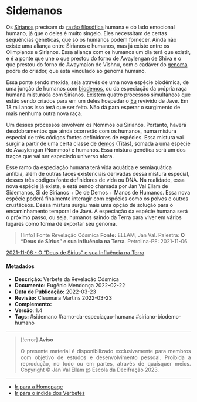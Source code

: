 # Sidemanos

Os [Sirianos](Sirianos.md) precisam da [razão filosófica](Razão%20Filosófica.md) humana e do lado emocional humano, já que o deles é muito singelo. Eles necessitam de certas sequências genéticas, que só os humanos podem fornecer. Ainda não existe uma aliança entre Sirianos e humanos, mas já existe entre os Olimpianos e Sirianos. Essa aliança com os humanos um dia terá que existir, e é a ponte que une o que prestou do forno de Awaylengan de Shiva e o que prestou do forno de Awaymaion de Vishnu, com o cadáver do [genoma](Genoma.md) podre do criador, que está vinculado ao genoma humano.

Essa ponte sendo mexida, seja através de uma nova espécie biodêmica, de uma junção de humanos com [biodemos](Biodemo.md), ou da especiação da própria raça humana misturada com Sirianos. Existem quatro processos simultâneos que estão sendo criados para em um deles hospedar o [Eu](EU.md) revivido de Javé. Em 18 mil anos isso terá que ser feito. Não dá para esperar o surgimento de mais nenhuma outra nova raça.

Um desses processos envolvem os Nommos ou Sirianos. Portanto, haverá desdobramentos que ainda ocorrerão com os humanos, numa mistura especial de três códigos fontes definidores de espécies. Essa mistura vai surgir a partir de uma certa classe de [demos](Demos.md) (Titãs), somada a uma espécie de Awaylengan (Nommos) e humanos. Essa mistura genética será um dos traços que vai ser especiado universo afora.

Esse ramo da especiação humana terá vida aquática e semiaquática anfíbia, além de outras faces existenciais derivadas dessa mistura especial, desses três códigos fonte definidores de vida ou DNA. Na realidade, essa nova espécie já existe, e está sendo chamada por Jan Val Ellam de Sidemanos, Si de Sirianos + De de Demos + Manos de Humanos. Essa nova espécie poderá finalmente interagir com espécies como os polvos e outros crustáceos. Dessa mistura surgiu mais uma opção de solução para o encaminhamento temporal de Javé. A especiação da espécie humana será o próximo passo, ou seja, humanos saindo da Terra para viver em vários lugares como forma de exportar seu genoma.

> [!info] Fonte Revelação Cósmica
> **Fonte:** ELLAM, Jan Val. Palestra: **O “Deus de Sírius” e sua Influência na Terra**. Petrolina-PE: 2021-11-06.

[2021-11-06 - O “Deus de Sírius” e sua Influência na Terra](Árvore%20do%20Conhecimento/Fichas/Grupo%20II%20-%20Temática%20Extreterrestre/2021-11-06%20-%20O%20“Deus%20de%20Sírius”%20e%20sua%20Influência%20na%20Terra.md)

#### Metadados

-   **Descrição:** Verbete da Revelação Cósmica
-   **Documento:** Eugênio Mendonça 2022-02-22
-   **Data de Publicação:** 2022-03-23
-   **Revisão:** Cleumara Martins 2022-03-23
-   **Complemento:**
-   **Versão**: 1.4
-   **Tags:** #sidemano #ramo-da-especiaçao-humana #siriano-biodemo-humano

---
> [!error] **Aviso**
> <p align="justify">O presente material é disponibilizado exclusivamente para membros com objetivo de estudos e desenvolvimento pessoal. Proibida a reprodução, no todo ou em partes, através de quaisquer meios. Copyright © Jan Val Ellam @ Escola da Decifração 2023. </p>

---
- [Ir para a Homepage](Homepage.canvas)
- [Ir para o índide dos Verbetes](ÍNDIDE%20GERAL%20DOS%20VERBETES.canvas)